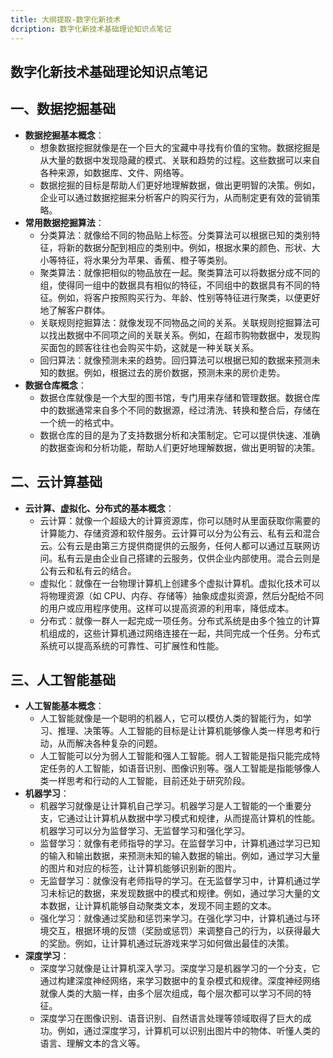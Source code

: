 ```yaml
---
title: 大纲提取-数字化新技术
dcription: 数字化新技术基础理论知识点笔记
---
```


## 数字化新技术基础理论知识点笔记

## 一、数据挖掘基础
- **数据挖掘基本概念**：
    - 想象数据挖掘就像是在一个巨大的宝藏中寻找有价值的宝物。数据挖掘是从大量的数据中发现隐藏的模式、关联和趋势的过程。这些数据可以来自各种来源，如数据库、文件、网络等。
    - 数据挖掘的目标是帮助人们更好地理解数据，做出更明智的决策。例如，企业可以通过数据挖掘来分析客户的购买行为，从而制定更有效的营销策略。
- **常用数据挖掘算法**：
    - 分类算法：就像给不同的物品贴上标签。分类算法可以根据已知的类别特征，将新的数据分配到相应的类别中。例如，根据水果的颜色、形状、大小等特征，将水果分为苹果、香蕉、橙子等类别。
    - 聚类算法：就像把相似的物品放在一起。聚类算法可以将数据分成不同的组，使得同一组中的数据具有相似的特征，不同组中的数据具有不同的特征。例如，将客户按照购买行为、年龄、性别等特征进行聚类，以便更好地了解客户群体。
    - 关联规则挖掘算法：就像发现不同物品之间的关系。关联规则挖掘算法可以找出数据中不同项之间的关联关系。例如，在超市购物数据中，发现购买面包的顾客往往也会购买牛奶，这就是一种关联关系。
    - 回归算法：就像预测未来的趋势。回归算法可以根据已知的数据来预测未知的数据。例如，根据过去的房价数据，预测未来的房价走势。
- **数据仓库概念**：
    - 数据仓库就像是一个大型的图书馆，专门用来存储和管理数据。数据仓库中的数据通常来自多个不同的数据源，经过清洗、转换和整合后，存储在一个统一的格式中。
    - 数据仓库的目的是为了支持数据分析和决策制定。它可以提供快速、准确的数据查询和分析功能，帮助人们更好地理解数据，做出更明智的决策。

## 二、云计算基础
- **云计算、虚拟化、分布式的基本概念**：
    - 云计算：就像一个超级大的计算资源库，你可以随时从里面获取你需要的计算能力、存储资源和软件服务。云计算可以分为公有云、私有云和混合云。公有云是由第三方提供商提供的云服务，任何人都可以通过互联网访问。私有云是由企业自己搭建的云服务，仅供企业内部使用。混合云则是公有云和私有云的结合。
    - 虚拟化：就像在一台物理计算机上创建多个虚拟计算机。虚拟化技术可以将物理资源（如 CPU、内存、存储等）抽象成虚拟资源，然后分配给不同的用户或应用程序使用。这样可以提高资源的利用率，降低成本。
    - 分布式：就像一群人一起完成一项任务。分布式系统是由多个独立的计算机组成的，这些计算机通过网络连接在一起，共同完成一个任务。分布式系统可以提高系统的可靠性、可扩展性和性能。

## 三、人工智能基础
- **人工智能基本概念**：
    - 人工智能就像是一个聪明的机器人，它可以模仿人类的智能行为，如学习、推理、决策等。人工智能的目标是让计算机能够像人类一样思考和行动，从而解决各种复杂的问题。
    - 人工智能可以分为弱人工智能和强人工智能。弱人工智能是指只能完成特定任务的人工智能，如语音识别、图像识别等。强人工智能是指能够像人类一样思考和行动的人工智能，目前还处于研究阶段。
- **机器学习**：
    - 机器学习就像是让计算机自己学习。机器学习是人工智能的一个重要分支，它通过让计算机从数据中学习模式和规律，从而提高计算机的性能。机器学习可以分为监督学习、无监督学习和强化学习。
    - 监督学习：就像有老师指导的学习。在监督学习中，计算机通过学习已知的输入和输出数据，来预测未知的输入数据的输出。例如，通过学习大量的图片和对应的标签，让计算机能够识别新的图片。
    - 无监督学习：就像没有老师指导的学习。在无监督学习中，计算机通过学习未标记的数据，来发现数据中的模式和规律。例如，通过学习大量的文本数据，让计算机能够自动聚类文本，发现不同主题的文本。
    - 强化学习：就像通过奖励和惩罚来学习。在强化学习中，计算机通过与环境交互，根据环境的反馈（奖励或惩罚）来调整自己的行为，以获得最大的奖励。例如，让计算机通过玩游戏来学习如何做出最佳的决策。
- **深度学习**：
    - 深度学习就像是让计算机深入学习。深度学习是机器学习的一个分支，它通过构建深度神经网络，来学习数据中的复杂模式和规律。深度神经网络就像人类的大脑一样，由多个层次组成，每个层次都可以学习不同的特征。
    - 深度学习在图像识别、语音识别、自然语言处理等领域取得了巨大的成功。例如，通过深度学习，计算机可以识别出图片中的物体、听懂人类的语言、理解文本的含义等。